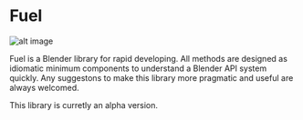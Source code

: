 # Fuel
![alt image](https://img.shields.io/badge/Blender-2.79b-blue.svg)

Fuel is a Blender library for rapid developing. All methods are designed as idiomatic minimum components to understand a Blender API system quickly. Any suggestons to make this library more pragmatic and useful are always welcomed.

This library is curretly an alpha version.
